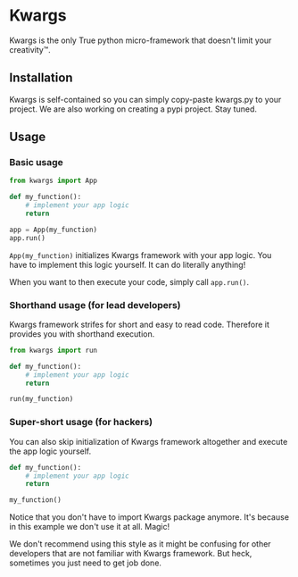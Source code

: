 # Kwargs
Kwargs is the only True python micro-framework that doesn't limit your creativity™.

## Installation
Kwargs is self-contained so you can simply copy-paste kwargs.py to your project.
We are also working on creating a pypi project. Stay tuned.

## Usage

### Basic usage
```python
from kwargs import App

def my_function():
	# implement your app logic
	return

app = App(my_function)
app.run()
```

`App(my_function)` initializes Kwargs framework with your app logic. You have to
implement this logic yourself. It can do literally anything!

When you want to then execute your code, simply call `app.run()`.

### Shorthand usage (for lead developers)
Kwargs framework strifes for short and easy to read code. Therefore it provides you with shorthand execution. 

```python
from kwargs import run

def my_function():
	# implement your app logic
	return

run(my_function)
```

### Super-short usage (for hackers)
You can also skip initialization of Kwargs framework altogether and execute
the app logic yourself.

```python
def my_function():
	# implement your app logic
	return

my_function()
```

Notice that you don't have to import Kwargs package anymore. It's because in
this example we don't use it at all. Magic!

We don't recommend using this style as it might be confusing for other developers that are not familiar with Kwargs framework. But heck, sometimes you just need to get job done.